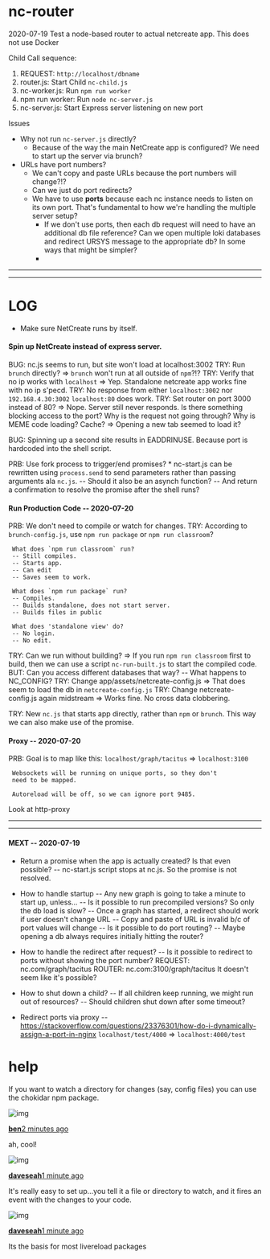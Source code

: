 # nc-router

2020-07-19 Test a node-based router to actual netcreate app.
This does not use Docker







Child Call sequence:

1. REQUEST: `http://localhost/dbname`
2. router.js: Start Child `nc-child.js`
3. nc-worker.js: Run `npm run worker`
4. npm run worker: Run `node nc-server.js`
5. nc-server.js: Start Express server listening on new port



Issues

* Why not run `nc-server.js` directly?
  * Because of the way the main NetCreate app is configured?  We need to start up the server via brunch?
* URLs have port numbers?
  * We can't copy and paste URLs because the port numbers will change?!?
  * Can we just do port redirects?
  * We have to use **ports** because each nc instance needs to listen on its own port.  That's fundamental to how we're handling the multiple server setup?
    * If we don't use ports, then each db request will need to have an additional db file reference?  Can we open multiple loki databases and redirect URSYS message to the appropriate db?  In some ways that might be simpler?
    * 


---
---

# LOG

* Make sure NetCreate runs by itself.


#### Spin up NetCreate instead of express server.
BUG: nc.js seems to run, but site won't load at localhost:3002
TRY: Run `brunch` directly?  => `brunch` won't run at all outside of `npm`?!?
TRY: Verify that no ip works with `localhost`
     => Yep.  Standalone netcreate app works fine with no ip s'pecd.
TRY: No response from either `localhost:3002` nor `192.168.4.30:3002`
     `localhost:80` does work.
TRY: Set router on port 3000 instead of 80?
     => Nope.  Server still never responds.
     Is there something blocking access to the port?  Why is the request not going through?
     Why is MEME code loading?  Cache?
     => Opening a new tab seemed to load it?

BUG: Spinning up a second site results in EADDRINUSE.
     Because port is hardcoded into the shell script.
     

PRB: Use fork process to trigger/end promises?
    * nc-start.js can be rewritten using `process.send` to send parameters rather 
          than passing arguments ala `nc.js`.
      --  Should it also be an asynch function?
      --  And return a confirmation to resolve the promise after the shell runs?

#### Run Production Code -- 2020-07-20
PRB: We don't need to compile or watch for changes.
TRY: According to `brunch-config.js`, use `npm run package` 
     or `npm run classroom`?
     
     What does `npm run classroom` run?
     -- Still compiles.
     -- Starts app.
     -- Can edit
     -- Saves seem to work.
     
     What does `npm run package` run?
     -- Compiles.
     -- Builds standalone, does not start server.
     -- Builds files in public
     
     What does 'standalone view' do?
     -- No login.
     -- No edit.

TRY: Can we run without building?
     => If you run `npm run classroom` first to build,
        then we can use a script `nc-run-built.js` to
        start the compiled code.
     BUT: Can you access different databases that way?
     -- What happens to NC_CONFIG?
     TRY: Change app/assets/netcreate-config.js
     => That does seem to load the db in `netcreate-config.js`
     TRY: Change netcreate-config.js again midstream
     => Works fine.  No cross data clobbering.
     
TRY: New `nc.js` that starts app directly, rather than `npm` or `brunch`.
     This way we can also make use of the promise.




#### Proxy -- 2020-07-20
PRB: Goal is to map like this:
     `localhost/graph/tacitus` => `localhost:3100`
     
     Websockets will be running on unique ports, so they don't
     need to be mapped.
     
     Autoreload will be off, so we can ignore port 9485.
     


Look at http-proxy


---
---


#### MEXT -- 2020-07-19
* Return a promise when the app is actually created?  Is that even possible?
  -- nc-start.js script stops at nc.js.  So the promise is not resolved.
  
* How to handle startup
  --  Any new graph is going to take a minute to start up, unless...
      --  Is it possible to run precompiled versions? So only the db load is slow?
  --  Once a graph has started, a redirect should work if user doesn't change URL
  --  Copy and paste of URL is invalid b/c of port values will change
      --  Is it possible to do port routing?
      --  Maybe opening a db always requires initially hitting the router?
      
* How to handle the redirect after request?
  --  Is it possible to redirect to ports without showing the port number?
      REQUEST: nc.com/graph/tacitus
      ROUTER:  nc.com:3100/graph/tacitus
      It doesn't seem like it's possible?
      
* How to shut down a child?
  --  If all children keep running, we might run out of resources?
  --  Should children shut down after some timeout?      

* Redirect ports via proxy
  --  https://stackoverflow.com/questions/23376301/how-do-i-dynamically-assign-a-port-in-nginx
      `localhost/test/4000` => `localhost:4000/test`


# help

If you want to watch a directory for changes (say, config files) you can use the chokidar npm package.

![img](https://ca.slack-edge.com/T02GBCZS3-U02GBCZSF-gfbfa7a03768-48)

**[ben](https://app.slack.com/team/U02GBCZSF)**[2 minutes ago](https://inquirium.slack.com/archives/C02GW9W11/p1595103594159000?thread_ts=1595091236.155700&cid=C02GW9W11)

ah, cool!

![img](https://ca.slack-edge.com/T02GBCZS3-U02H80ASU-9ee5122e31b6-48)

**[daveseah](https://app.slack.com/team/U02H80ASU)**[1 minute ago](https://inquirium.slack.com/archives/C02GW9W11/p1595103639159200?thread_ts=1595091236.155700&cid=C02GW9W11)

It's really easy to set up...you tell it a file or directory to watch, and it fires an event with the changes to your code.

![img](https://ca.slack-edge.com/T02GBCZS3-U02H80ASU-9ee5122e31b6-48)

**[daveseah](https://app.slack.com/team/U02H80ASU)**[1 minute ago](https://inquirium.slack.com/archives/C02GW9W11/p1595103666159400?thread_ts=1595091236.155700&cid=C02GW9W11)

Its the basis for most livereload packages
